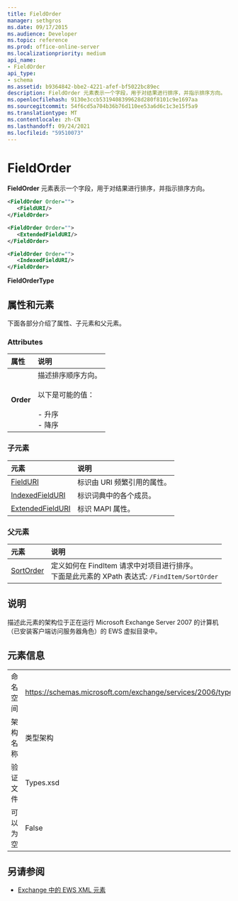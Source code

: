 ```yaml
---
title: FieldOrder
manager: sethgros
ms.date: 09/17/2015
ms.audience: Developer
ms.topic: reference
ms.prod: office-online-server
ms.localizationpriority: medium
api_name:
- FieldOrder
api_type:
- schema
ms.assetid: b9364842-bbe2-4221-afef-bf5022bc89ec
description: FieldOrder 元素表示一个字段，用于对结果进行排序，并指示排序方向。
ms.openlocfilehash: 9130e3ccb5319408399628d280f8101c9e1697aa
ms.sourcegitcommit: 54f6cd5a704b36b76d110ee53a6d6c1c3e15f5a9
ms.translationtype: MT
ms.contentlocale: zh-CN
ms.lasthandoff: 09/24/2021
ms.locfileid: "59510073"
---
```

# <a name="fieldorder"></a>FieldOrder

**FieldOrder** 元素表示一个字段，用于对结果进行排序，并指示排序方向。 
  
```xml
<FieldOrder Order="">
   <FieldURI/>
</FieldOrder>
```

```xml
<FieldOrder Order="">
   <ExtendedFieldURI/> 
</FieldOrder>
```

```xml
<FieldOrder Order="">
   <IndexedFieldURI/>
</FieldOrder>
```

**FieldOrderType**

## <a name="attributes-and-elements"></a>属性和元素

下面各部分介绍了属性、子元素和父元素。
  
### <a name="attributes"></a>Attributes

|**属性**|**说明**|
|:-----|:-----|
|**Order** <br/> | 描述排序顺序方向。<br/><br/> 以下是可能的值： <br/> <br/>- 升序  <br/>- 降序  <br/> |
   
### <a name="child-elements"></a>子元素

|**元素**|**说明**|
|:-----|:-----|
|[FieldURI](fielduri.md) <br/> |标识由 URI 频繁引用的属性。  <br/> |
|[IndexedFieldURI](indexedfielduri.md) <br/> |标识词典中的各个成员。  <br/> |
|[ExtendedFieldURI](extendedfielduri.md) <br/> |标识 MAPI 属性。  <br/> |
   
### <a name="parent-elements"></a>父元素

|**元素**|**说明**|
|:-----|:-----|
|[SortOrder](sortorder.md) <br/> |定义如何在 FindItem 请求中对项目进行排序。  <br/> 下面是此元素的 XPath 表达式:  `/FindItem/SortOrder` <br/> |
   
## <a name="remarks"></a>说明

描述此元素的架构位于正在运行 Microsoft Exchange Server 2007 的计算机（已安装客户端访问服务器角色）的 EWS 虚拟目录中。
  
## <a name="element-information"></a>元素信息

|||
|:-----|:-----|
|命名空间  <br/> |https://schemas.microsoft.com/exchange/services/2006/types  <br/> |
|架构名称  <br/> |类型架构  <br/> |
|验证文件  <br/> |Types.xsd  <br/> |
|可以为空  <br/> |False  <br/> |
   
## <a name="see-also"></a>另请参阅

- [Exchange 中的 EWS XML 元素](ews-xml-elements-in-exchange.md)

